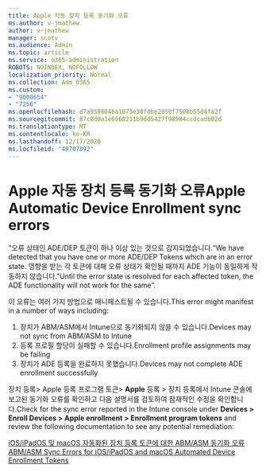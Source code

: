 ```yaml
---
title: Apple 자동 장치 등록 동기화 오류
ms.author: v-jmathew
author: v-jmathew
manager: scotv
ms.audience: Admin
ms.topic: article
ms.service: o365-administration
ROBOTS: NOINDEX, NOFOLLOW
localization_priority: Normal
ms.collection: Adm_O365
ms.custom:
- "9000654"
- "7256"
ms.openlocfilehash: d7a9398046a1073e30fdbe2950f750bb55d4fa2f
ms.sourcegitcommit: 87c8d0a1e6668211b9dd5427f98984ccdcadb02d
ms.translationtype: MT
ms.contentlocale: ko-KR
ms.lasthandoff: 12/17/2020
ms.locfileid: "49707892"
---
```

# <a name="apple-automatic-device-enrollment-sync-errors"></a><span data-ttu-id="f7f4e-102">Apple 자동 장치 등록 동기화 오류</span><span class="sxs-lookup"><span data-stu-id="f7f4e-102">Apple Automatic Device Enrollment sync errors</span></span>

<span data-ttu-id="f7f4e-103">"오류 상태인 ADE/DEP 토큰이 하나 이상 있는 것으로 감지되었습니다.</span><span class="sxs-lookup"><span data-stu-id="f7f4e-103">“We have detected that you have one or more ADE/DEP Tokens which are in an error state.</span></span> <span data-ttu-id="f7f4e-104">영향을 받는 각 토큰에 대해 오류 상태가 확인될 때까지 ADE 기능이 동일하게 작동하지 않습니다."</span><span class="sxs-lookup"><span data-stu-id="f7f4e-104">Until the error state is resolved for each affected token, the ADE functionality will not work for the same”.</span></span>

<span data-ttu-id="f7f4e-105">이 오류는 여러 가지 방법으로 매니페스트될 수 있습니다.</span><span class="sxs-lookup"><span data-stu-id="f7f4e-105">This error might manifest in a number of ways including:</span></span>

1. <span data-ttu-id="f7f4e-106">장치가 ABM/ASM에서 Intune으로 동기화되지 않을 수 있습니다.</span><span class="sxs-lookup"><span data-stu-id="f7f4e-106">Devices may not sync from ABM/ASM to Intune</span></span>
2. <span data-ttu-id="f7f4e-107">등록 프로필 할당이 실패할 수 있습니다.</span><span class="sxs-lookup"><span data-stu-id="f7f4e-107">Enrollment profile assignments may be failing</span></span>
3. <span data-ttu-id="f7f4e-108">장치가 ADE 등록을 완료하지 못했습니다.</span><span class="sxs-lookup"><span data-stu-id="f7f4e-108">Devices may not complete ADE enrollment successfully</span></span>

<span data-ttu-id="f7f4e-109">장치 등록> Apple 등록 프로그램 토큰> **Apple** 등록 > 장치 등록에서 Intune 콘솔에 보고된 동기화 오류를 확인하고 다음 설명서를 검토하여 잠재적인 수정을 확인합니다.</span><span class="sxs-lookup"><span data-stu-id="f7f4e-109">Check for the sync error reported in the Intune console under **Devices > Enroll Devices > Apple enrollment > Enrollment program tokens** and review the following documentation to see any potential remediation:</span></span>

[<span data-ttu-id="f7f4e-110">iOS/iPadOS 및 macOS 자동화된 장치 등록 토큰에 대한 ABM/ASM 동기화 오류</span><span class="sxs-lookup"><span data-stu-id="f7f4e-110">ABM/ASM Sync Errors for iOS/iPadOS and macOS Automated Device Enrollment Tokens</span></span>](https://docs.microsoft.com/mem/intune/enrollment/troubleshoot-ios-enrollment-errors#resolutions-when-syncing-tokens-between-intune-and-abmasm-for-automated-device-enrollment)
